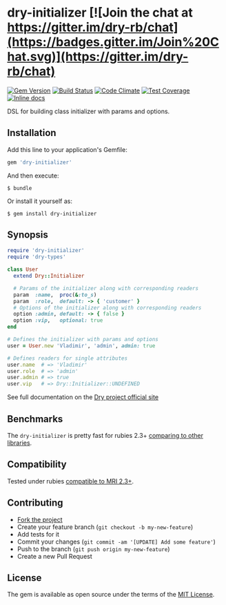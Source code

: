 # dry-initializer [![Join the chat at https://gitter.im/dry-rb/chat](https://badges.gitter.im/Join%20Chat.svg)](https://gitter.im/dry-rb/chat)

[![Gem Version](https://badge.fury.io/rb/dry-initializer.svg)][gem]
[![Build Status](https://travis-ci.org/dry-rb/dry-initializer.svg?branch=master)][travis]
[![Code Climate](https://codeclimate.com/github/dry-rb/dry-initializer/badges/gpa.svg)][codeclimate]
[![Test Coverage](https://codeclimate.com/github/dry-rb/dry-initializer/badges/coverage.svg)][coveralls]
[![Inline docs](http://inch-ci.org/github/dry-rb/dry-initializer.svg?branch=master)][inchpages]

[gem]: https://rubygems.org/gems/dry-initializer
[travis]: https://travis-ci.org/dry-rb/dry-initializer
[gemnasium]: https://gemnasium.com/dry-rb/dry-initializer
[codeclimate]: https://codeclimate.com/github/dry-rb/dry-initializer
[coveralls]: https://coveralls.io/r/dry-rb/dry-initializer
[inchpages]: http://inch-ci.org/github/dry-rb/dry-initializer
[docs]: http://dry-rb.org/gems/dry-initializer/
[benchmarks]: https://github.com/dry-rb/dry-initializer/wiki
[license]: http://opensource.org/licenses/MIT

DSL for building class initializer with params and options.

## Installation

Add this line to your application's Gemfile:

```ruby
gem 'dry-initializer'
```

And then execute:

```shell
$ bundle
```

Or install it yourself as:

```shell
$ gem install dry-initializer
```

## Synopsis

```ruby
require 'dry-initializer'
require 'dry-types'

class User
  extend Dry::Initializer

  # Params of the initializer along with corresponding readers
  param  :name,  proc(&:to_s)
  param  :role,  default: -> { 'customer' }
  # Options of the initializer along with corresponding readers
  option :admin, default: -> { false }
  option :vip,   optional: true
end

# Defines the initializer with params and options
user = User.new 'Vladimir', 'admin', admin: true

# Defines readers for single attributes
user.name  # => 'Vladimir'
user.role  # => 'admin'
user.admin # => true
user.vip   # => Dry::Initializer::UNDEFINED
```

See full documentation on the [Dry project official site][docs]

## Benchmarks

The `dry-initializer` is pretty fast for rubies 2.3+ [comparing to other libraries][benchmarks].

## Compatibility

Tested under rubies [compatible to MRI 2.3+](.travis.yml).

## Contributing

* [Fork the project](https://github.com/dry-rb/dry-initializer)
* Create your feature branch (`git checkout -b my-new-feature`)
* Add tests for it
* Commit your changes (`git commit -am '[UPDATE] Add some feature'`)
* Push to the branch (`git push origin my-new-feature`)
* Create a new Pull Request

## License

The gem is available as open source under the terms of the [MIT License][license].

